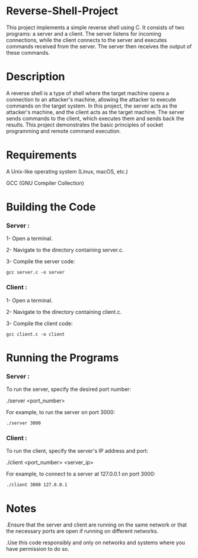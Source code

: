 # Reverse-Shell-Project
This project implements a simple reverse shell using C. It consists of two programs: a server and a client. 
The server listens for incoming connections, while the client connects to the server and executes commands received from the server. 
The server then receives the output of these commands.

# Description
A reverse shell is a type of shell where the target machine opens a connection to an attacker's machine, allowing the attacker to execute commands on the target system. In this project, the server acts as the attacker's machine, and the client acts as the target machine. The server sends commands to the client, which executes them and sends back the results. This project demonstrates the basic principles of socket programming and remote command execution.

# Requirements
A Unix-like operating system (Linux, macOS, etc.)

GCC (GNU Compiler Collection)

# Building the Code
### Server :

1- Open a terminal.

2- Navigate to the directory containing server.c.

3- Compile the server code:

```gcc server.c -o server```

### Client :

1- Open a terminal.

2- Navigate to the directory containing client.c.

3- Compile the client code:

```gcc client.c -o client```

# Running the Programs
### Server :

To run the server, specify the desired port number:

./server <port_number>

For example, to run the server on port 3000:

```./server 3000```

### Client :

To run the client, specify the server's IP address and port:

./client <port_number> <server_ip>

For example, to connect to a server at 127.0.0.1 on port 3000:

```./client 3000 127.0.0.1```

# Notes
.Ensure that the server and client are running on the same network or that the necessary ports are open if running on different networks.

.Use this code responsibly and only on networks and systems where you have permission to do so.
